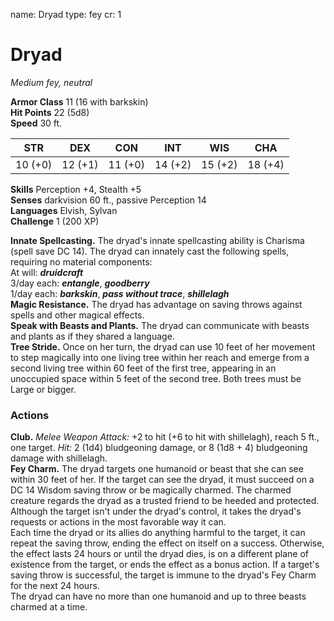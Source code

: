 name: Dryad
type: fey
cr: 1

# Dryad 
_Medium fey, neutral_

**Armor Class** 11 (16 with barkskin)    
**Hit Points** 22 (5d8)    
**Speed** 30 ft. 

| STR     | DEX     | CON     | INT     | WIS     | CHA     |
|---------|---------|---------|---------|---------|---------|
| 10 (+0) | 12 (+1) | 11 (+0) | 14 (+2) | 15 (+2) | 18 (+4) |

**Skills** Perception +4, Stealth +5    
**Senses** darkvision 60 ft., passive Perception 14    
**Languages** Elvish, Sylvan    
**Challenge** 1 (200 XP) 

**Innate Spellcasting.** The dryad's innate spellcasting ability is Charisma (spell save DC 14). The dryad can innately cast the following spells, requiring no material components:    
At will: **_druidcraft_**    
3/day each: **_entangle_**, **_goodberry_**    
1/day each: **_barkskin_**, **_pass without trace_**, **_shillelagh_**       
**Magic Resistance.** The dryad has advantage on saving throws against spells and other magical effects.    
**Speak with Beasts and Plants.** The dryad can communicate with beasts and plants as if they shared a language.    
**Tree Stride.** Once on her turn, the dryad can use 10 feet of her movement to step magically into one living tree within her reach and emerge from a second living tree within 60 feet of the first tree, appearing in an unoccupied space within 5 feet of the second tree. Both trees must be Large or bigger. 

### Actions 
**Club.** _Melee Weapon Attack:_ +2 to hit (+6 to hit with shillelagh), reach 5 ft., one target. _Hit:_ 2 (1d4) bludgeoning damage, or 8 (1d8 + 4) bludgeoning damage with shillelagh.    
**Fey Charm.** The dryad targets one humanoid or beast that she can see within 30 feet of her. If the target can see the dryad, it must succeed on a DC 14 Wisdom saving throw or be magically charmed. The charmed creature regards the dryad as a trusted friend to be heeded and protected. Although the target isn't under the dryad's control, it takes the dryad's requests or actions in the most favorable way it can.    
Each time the dryad or its allies do anything harmful to the target, it can repeat the saving throw, ending the effect on itself on a success. Otherwise, the effect lasts 24 hours or until the dryad dies, is on a different plane of existence from the target, or ends the effect as a bonus action. If a target's saving throw is successful, the target is immune to the dryad's Fey Charm for the next 24 hours.    
The dryad can have no more than one humanoid and up to three beasts charmed at a time.
